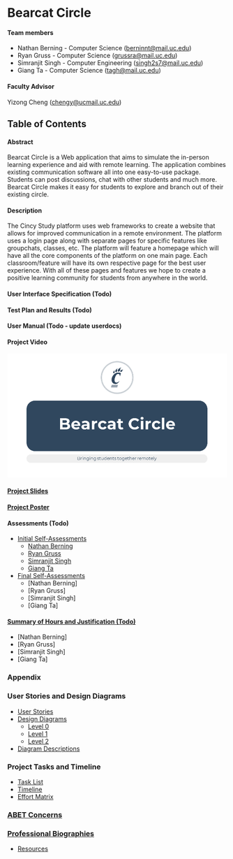 # Bearcat Circle

#### Team members
* Nathan Berning - Computer Science (berninnt@mail.uc.edu)
* Ryan Gruss - Computer Science (grussra@mail.uc.edu)
* Simranjit Singh - Computer Engineering (singh2s7@mail.uc.edu)
* Giang Ta - Computer Science (tagh@mail.uc.edu)

#### Faculty Advisor
Yizong Cheng (chengy@ucmail.uc.edu)

## Table of Contents

#### Abstract
Bearcat Circle is a Web application that aims to simulate the in-person learning experience and aid with remote 
learning. The application combines existing communication software all into one easy-to-use package. Students can post 
discussions, chat with other students and much more. Bearcat Circle makes it easy for students to explore and branch 
out of their existing circle.

#### Description
The Cincy Study platform uses web frameworks to create a website that allows for improved communication in a remote 
environment. The platform uses a login page along with separate pages for specific features like groupchats, classes, 
etc. The platform will feature a homepage which will have all the core components of the platform on one 
main page. Each classroom/feature will have its own respective page for the best user experience. With all of these 
pages and features we hope to create a positive learning community for students from anywhere in the world.

#### User Interface Specification (Todo)

#### Test Plan and Results (Todo)

#### User Manual (Todo - update userdocs)

#### Project Video
[![Project Video](Resources/img/FinalPresentation.png "Project Video")](https://www.youtube.com/watch?v=iaMhk0MNMaY)

#### [Project Slides](https://mailuc-my.sharepoint.com/:p:/g/personal/singh2s7_mail_uc_edu/EV661Rpdl2JMjfhcG8rvtCgBSVnb7jVXbK0Uxi4Cccd_lg?e=rqJm1A)

#### [Project Poster](https://github.com/S1mS1ngh/senior-design/blob/master/Final_Materials/BearcatCirclePoster.pdf)

#### Assessments (Todo)
* [Initial Self-Assessments](https://github.com/S1mS1ngh/senior-design/tree/master/Individual_Capstone_Assessment/Initial)
    * [Nathan Berning](https://github.com/S1mS1ngh/senior-design/blob/master/Individual_Capstone_Assessment/Initial/Individual_Assessment_NathanBerning.md)
    * [Ryan Gruss](https://github.com/S1mS1ngh/senior-design/blob/master/Individual_Capstone_Assessment/Initial/IndividualCapstoneAssessment_RyanGruss.md)
    * [Simranjit Singh](https://github.com/S1mS1ngh/senior-design/blob/master/Individual_Capstone_Assessment/Initial/Individual_Assessment_SimSingh.md)
    * [Giang Ta](https://github.com/S1mS1ngh/senior-design/blob/master/Individual_Capstone_Assessment/Initial/Individual_Assessment_GiangTa.md)
* [Final Self-Assessments](https://github.com/S1mS1ngh/senior-design/tree/master/Individual_Capstone_Assessment/Final)
    * [Nathan Berning]
    * [Ryan Gruss]
    * [Simranjit Singh]
    * [Giang Ta]

#### [Summary of Hours and Justification (Todo)](https://github.com/S1mS1ngh/senior-design-fall-2020/blob/master/Resources/Team_Hours)
* [Nathan Berning]
* [Ryan Gruss]
* [Simranjit Singh]
* [Giang Ta]

### Appendix

### User Stories and Design Diagrams
* [User Stories](https://github.com/S1mS1ngh/senior-design-fall-2020/blob/master/User_Stories.md)
* [Design Diagrams](https://github.com/S1mS1ngh/senior-design-fall-2020/tree/master/Design_Diagrams)
    * [Level 0](https://github.com/S1mS1ngh/senior-design-fall-2020/blob/master/Design_Diagrams/d0.png)
    * [Level 1](https://github.com/S1mS1ngh/senior-design-fall-2020/blob/master/Design_Diagrams/D1.png)
    * [Level 2](https://github.com/S1mS1ngh/senior-design-fall-2020/blob/master/Design_Diagrams/D2.png)
* [Diagram Descriptions](https://github.com/S1mS1ngh/senior-design-fall-2020/blob/master/Design_Diagrams/Diagram-Descriptions.md)

### Project Tasks and Timeline
* [Task List](https://github.com/S1mS1ngh/senior-design-fall-2020/blob/master/Tasklist.md)
* [Timeline](https://github.com/S1mS1ngh/senior-design-fall-2020/blob/master/Timeline.md)
* [Effort Matrix](https://github.com/S1mS1ngh/senior-design-fall-2020/blob/master/Effort-Matrix.pdf)

### [ABET Concerns](https://github.com/S1mS1ngh/senior-design-fall-2020/blob/master/Major-Constraints.md)

### [Professional Biographies](https://github.com/S1mS1ngh/senior-design-fall-2020/tree/master/Professional_Bio)

* [Resources](https://github.com/S1mS1ngh/senior-design-fall-2020/tree/master/Resources)
